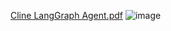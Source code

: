 [Cline LangGraph Agent.pdf](https://github.com/user-attachments/files/20422279/Cline.LangGraph.Agent.1.pdf)
![image](https://github.com/user-attachments/assets/a62b9bb8-ea4f-4394-8598-957571e3a8b5)
